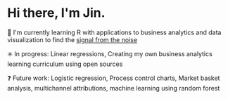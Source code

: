 # Hi there, I'm Jin.

🌱 I'm currently learning R with applications to business analytics and data visualization to find the [signal from the noise](https://en.wikipedia.org/wiki/The_Signal_and_the_Noise)

✳️ In progress: Linear regressions, Creating my own business analytics learning curriculum using open sources

❓  Future work: Logistic regression, Process control charts, Market basket analysis, multichannel attributions, machine learning using random forest

